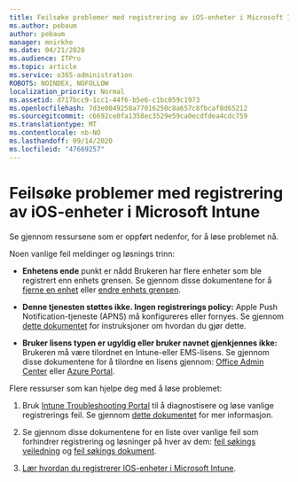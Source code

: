 ```yaml
---
title: Feilsøke problemer med registrering av iOS-enheter i Microsoft Intune
ms.author: pebaum
author: pebaum
manager: mnirkhe
ms.date: 04/21/2020
ms.audience: ITPro
ms.topic: article
ms.service: o365-administration
ROBOTS: NOINDEX, NOFOLLOW
localization_priority: Normal
ms.assetid: d717bcc9-1cc1-44f6-b5e6-c1bc059c1973
ms.openlocfilehash: 7d3e0049258a77016250c8a657c8fbcaf8d65212
ms.sourcegitcommit: c6692ce0fa1358ec3529e59ca0ecdfdea4cdc759
ms.translationtype: MT
ms.contentlocale: nb-NO
ms.lasthandoff: 09/14/2020
ms.locfileid: "47669257"
---
```

# <a name="troubleshoot-issues-with-enrolling-ios-devices-in-microsoft-intune"></a>Feilsøke problemer med registrering av iOS-enheter i Microsoft Intune

Se gjennom ressursene som er oppført nedenfor, for å løse problemet nå. 
  
Noen vanlige feil meldinger og løsnings trinn:
  
- **Enhetens ende** punkt er nådd Brukeren har flere enheter som ble registrert enn enhets grensen. Se gjennom disse dokumentene for å [fjerne en enhet](https://docs.microsoft.com/intune/devices-wipe) eller [endre enhets grensen](https://docs.microsoft.com/intune/enrollment-restrictions-set#set-device-limit-restrictions).
    
- **Denne tjenesten støttes ikke. Ingen registrerings policy:** Apple Push Notification-tjeneste (APNS) må konfigureres eller fornyes. Se gjennom [dette dokumentet](https://docs.microsoft.com/intune/apple-mdm-push-certificate-get) for instruksjoner om hvordan du gjør dette. 
    
- **Bruker lisens typen er ugyldig eller bruker navnet gjenkjennes ikke:** Brukeren må være tilordnet en Intune-eller EMS-lisens. Se gjennom disse dokumentene for å tilordne en lisens gjennom: [Office Admin Center](https://docs.microsoft.com/intune/licenses-assign) eller [Azure Portal](https://docs.microsoft.com/azure/active-directory/license-users-groups).
    
Flere ressurser som kan hjelpe deg med å løse problemet:
  
1. Bruk [Intune Troubleshooting Portal](https://devicemanagement.microsoft.com/#blade/Microsoft_Intune_DeviceSettings/TroubleshootBlade) til å diagnostisere og løse vanlige registrerings feil. Se gjennom [dette dokumentet](https://docs.microsoft.com/intune/help-desk-operators) for mer informasjon. 
    
2. Se gjennom disse dokumentene for en liste over vanlige feil som forhindrer registrering og løsninger på hver av dem: [feil søkings veiledning](https://support.microsoft.com/help/4039809/troubleshooting-ios-device-enrollment-in-intune) og [feil søkings dokument](https://docs.microsoft.com/intune-classic/troubleshoot/troubleshoot-device-enrollment-in-intune).
    
3. [Lær hvordan du registrerer IOS-enheter i Microsoft Intune](https://docs.microsoft.com/intune/ios-enroll).
    

